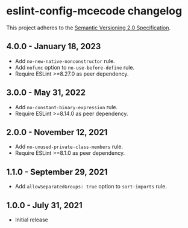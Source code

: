 # eslint-config-mcecode changelog

This project adheres to the [Semantic Versioning 2.0 Specification](https://semver.org).

## 4.0.0 - January 18, 2023

- Add `no-new-native-nonconstructor` rule.
- Add `nofunc` option to `no-use-before-define` rule.
- Require ESLint >=8.27.0 as peer dependency.

## 3.0.0 - May 31, 2022

- Add `no-constant-binary-expression` rule.
- Require ESLint >=8.14.0 as peer dependency.

## 2.0.0 - November 12, 2021

- Add `no-unused-private-class-members` rule.
- Require ESLint >=8.1.0 as peer dependency.

## 1.1.0 - September 29, 2021

- Add `allowSeparatedGroups: true` option to `sort-imports` rule.

## 1.0.0 - July 31, 2021

- Initial release
